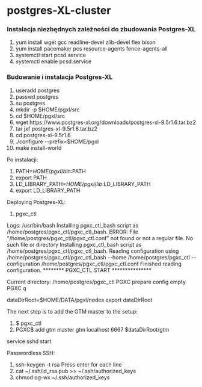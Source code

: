 <h1>postgres-XL-cluster</h1>

<h3>Instalacja niezbędnych zależności do zbudowania Postgres-XL</h3>
<ol>
  <li>yum install wget gcc readline-devel zlib-devel flex bison</li>
  <li>yum install pacemaker pcs resource-agents fence-agents-all</li>
  <li>systemctl start pcsd.service</li>
  <li>systemctl enable pcsd.service</li>
</ol>
  
<h3>Budowanie i instalacja Postgres-XL</h3>
<ol>
  <li>useradd postgres</li>
  <li>passwd postgres</li>
<li>su postgres</li>
<li>mkdir -p $HOME/pgxl/src</li>
<li>cd $HOME/pgxl/src</li>
<li>wget https://www.postgres-xl.org/downloads/postgres-xl-9.5r1.6.tar.bz2</li>
<li>tar jxf postgres-xl-9.5r1.6.tar.bz2</li>
<li>cd postgres-xl-9.5r1.6</li>
<li>./configure --prefix=$HOME/pgxl</li>
<li>make install-world</li>
</ol>

Po instalacji:
1. PATH=$HOME/pgxl/bin:$PATH
2. export PATH
3. LD_LIBRARY_PATH=$HOME/pgxl/lib:$LD_LIBRARY_PATH
4. export LD_LIBRARY_PATH

Deploying Postgres-XL:
1. pgxc_ctl

Logs:
/usr/bin/bash
Installing pgxc_ctl_bash script as /home/postgres/pgxc_ctl/pgxc_ctl_bash.
ERROR: File "/home/postgres/pgxc_ctl/pgxc_ctl.conf" not found or not a regular file. No such file or directory
Installing pgxc_ctl_bash script as /home/postgres/pgxc_ctl/pgxc_ctl_bash.
Reading configuration using /home/postgres/pgxc_ctl/pgxc_ctl_bash --home /home/postgres/pgxc_ctl --configuration /home/postgres/pgxc_ctl/pgxc_ctl.conf
Finished reading configuration.
   ******** PGXC_CTL START ***************

Current directory: /home/postgres/pgxc_ctl
PGXC prepare config empty
PGXC q

dataDirRoot=$HOME/DATA/pgxl/nodes
export dataDirRoot

The next step is to add the GTM master to the setup:
1. $ pgxc_ctl
2. PGXC$ add gtm master gtm localhost 6667 $dataDirRoot/gtm


service sshd start

Passwordless SSH:
1. ssh-keygen -t rsa
Press enter for each line 
2. cat ~/.ssh/id_rsa.pub >> ~/.ssh/authorized_keys
3. chmod og-wx ~/.ssh/authorized_keys 
